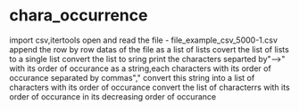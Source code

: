 # chara_occurrence
import csv,itertools
open and read the file - file_example_csv_5000-1.csv
append the row by row datas of the file as a list of lists
covert the list of lists to a single list
convert the list to sring
print the characters separted by"-->" with its order of occurance as a string,each characters with its order of occurance separated by commas","
convert this string into a list of characters with its order of occurance 
convert the list of characterrs with its order of occurance in its decreasing order of occurance
